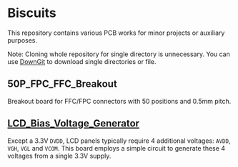 # Biscuits 
This repository contains various PCB works for minor projects or auxiliary purposes.

Note: Cloning whole repository for single directory is unnecessary. You can use [DownGit](https://minhaskamal.github.io/DownGit/#/home) to download single directories or file.

## 50P_FPC_FFC_Breakout
Breakout board for FFC/FPC connectors with 50 positions and 0.5mm pitch.

## [LCD_Bias_Voltage_Generator](./LCD_Bias_Voltage_Generator/README.md)
Except a 3.3V `DVDD`, LCD panels typically require 4 additional voltages: `AVDD`, `VGH`, `VGL` and `VCOM`. This board employs a simple circuit to generate these 4 voltages from a single 3.3V supply.